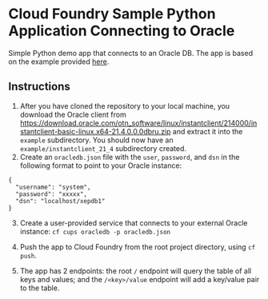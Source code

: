 # Cloud Foundry Sample Python Application Connecting to Oracle
Simple Python demo app that connects to an Oracle DB.  The app is based on the example provided [here](https://www.oracle.com/database/technologies/appdev/python/quickstartpythononprem.html#linux-tab).

## Instructions
1. After you have cloned the repository to your local machine, you download the Oracle client from https://download.oracle.com/otn_software/linux/instantclient/214000/instantclient-basic-linux.x64-21.4.0.0.0dbru.zip and extract it into the `example` subdirectory.  You should now have an `example/instantclient_21_4` subdirectory created.
2. Create an `oracledb.json` file with the `user`, `password`, and `dsn` in the following format to point to your Oracle instance:
```
{
  "username": "system",
  "password": "xxxxx",
  "dsn": "localhost/xepdb1"
}
```

3. Create a user-provided service that connects to your external Oracle instance:
`cf cups oracledb -p oracledb.json`

4. Push the app to Cloud Foundry from the root project directory, using `cf push`.

5. The app has 2 endpoints:  the root `/` endpoint will query the table of all keys and values; and the `/<key>/value` endpoint will add a key/value pair to the table.
